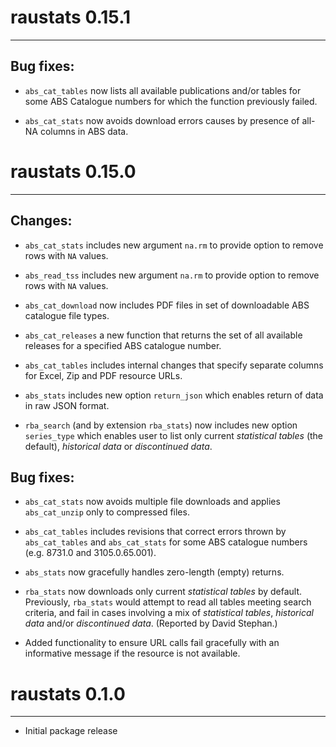 # raustats 0.15.1
---------------------------------------------------------------------

## Bug fixes:

* `abs_cat_tables` now lists all available publications and/or tables for some
  ABS Catalogue numbers for which the function previously failed.

* `abs_cat_stats` now avoids download errors causes by presence of all-NA
  columns in ABS data.


# raustats 0.15.0
---------------------------------------------------------------------

## Changes:

* `abs_cat_stats` includes new argument `na.rm` to provide option to remove rows
  with `NA` values.

* `abs_read_tss` includes new argument `na.rm` to provide option to remove rows
  with `NA` values.

* `abs_cat_download` now includes PDF files in set of downloadable ABS catalogue
  file types.

* `abs_cat_releases` a new function that returns the set of all available
  releases for a specified ABS catalogue number.

* `abs_cat_tables` includes internal changes that specify separate columns for
  Excel, Zip and PDF resource URLs.

* `abs_stats` includes new option `return_json` which enables return of data in
  raw JSON format.

* `rba_search` (and by extension `rba_stats`) now includes new option
  `series_type` which enables user to list only current *statistical tables*
  (the default), *historical data* or *discontinued data*.


## Bug fixes:

* `abs_cat_stats` now avoids multiple file downloads and applies `abs_cat_unzip`
  only to compressed files.

* `abs_cat_tables` includes revisions that correct errors thrown by
  `abs_cat_tables` and `abs_cat_stats` for some ABS catalogue numbers
  (e.g. 8731.0 and 3105.0.65.001).

* `abs_stats` now gracefully handles zero-length (empty) returns.

* `rba_stats` now downloads only current *statistical tables* by
  default. Previously, `rba_stats` would attempt to read all tables meeting
  search criteria, and fail in cases involving a mix of *statistical tables*,
  *historical data* and/or *discontinued data*. (Reported by David Stephan.)

* Added functionality to ensure URL calls fail gracefully with an informative
  message if the resource is not available.



# raustats 0.1.0
---------------------------------------------------------------------

* Initial package release
